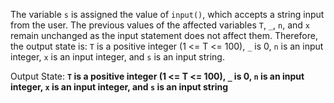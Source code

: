 The variable `s` is assigned the value of `input()`, which accepts a string input from the user. The previous values of the affected variables `T`, `_`, `n`, and `x` remain unchanged as the input statement does not affect them. Therefore, the output state is: `T` is a positive integer (1 <= T <= 100), `_` is 0, `n` is an input integer, `x` is an input integer, and `s` is an input string.

Output State: **`T` is a positive integer (1 <= T <= 100), `_` is 0, `n` is an input integer, `x` is an input integer, and `s` is an input string**